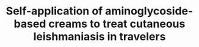 ---
title: "Self-application of aminoglycoside-based creams to treat cutaneous leishmaniasis in travelers"
journal: "PLoS Negl Trop Dis"
year: 2023
volume: 138
DOI: 10.1371/journal.pntd.0011492
pmid: 37561802
authorslist:
 -  author: Mouri O
 -  author: Melenotte C
 -  author: Guéry R
 -  author: Cotteret C
 -  author: Schweitzer-Chaput A
 -  author: Perignon A
 -  author: Thellier M
 -  author: Bourrat E
 -  author: Kaguelidou F
 -  author: Siriez JY
 -  author: Malvy D
 -  author: Gangneux JP
 -  author: Duvignaud A
 -  author: Ravel C
 -  author: Cisternino S
 -  author: Ransom J
 -  author: Caumes E
 -  author: Lortholary O
 -  author: Grogl M
 -  author: Buffet P
---